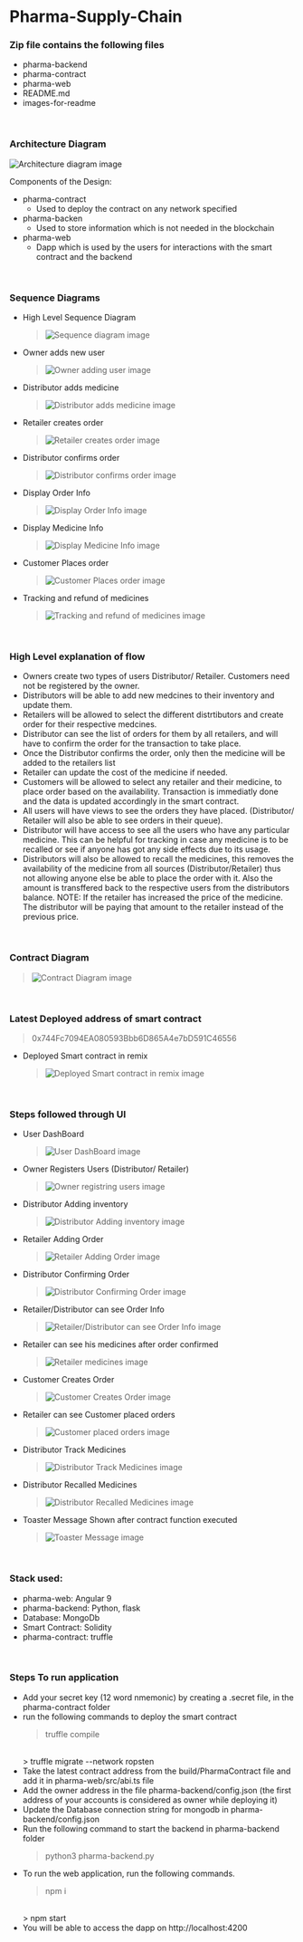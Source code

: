 # Pharma-Supply-Chain

### Zip file contains the following files
- pharma-backend
- pharma-contract
- pharma-web
- README.md
- images-for-readme

<br />

### Architecture Diagram 

![Architecture diagram image](./images-for-readme/architecture-diagram.png)

Components of the Design:
* pharma-contract
  * Used to deploy the contract on any network specified
* pharma-backen
  * Used to store information which is not needed in the blockchain
* pharma-web
  * Dapp which is used by the users for interactions with the smart contract and the backend 

<br />

### Sequence Diagrams

* High Level Sequence Diagram
    > ![Sequence diagram image](./images-for-readme/owner-add-new-user.png)

* Owner adds new user
    > ![Owner adding user image](./images-for-readme/owner-add-new-user.png)

* Distributor adds medicine
    > ![Distributor adds medicine image](./images-for-readme/distributor-add-medicine.png)

* Retailer creates order
    > ![Retailer creates order image](./images-for-readme/create-retailer-order.png)

* Distributor confirms order
    > ![Distributor confirms order image](./images-for-readme/distributor-confirms-order.png)

* Display Order Info
    > ![Display Order Info image](./images-for-readme/order-info-display.png)

* Display Medicine Info
    > ![Display Medicine Info image](./images-for-readme/medicine-info-display.png)

* Customer Places order
    > ![Customer Places order image](./images-for-readme/customer-create-order.png)

* Tracking and refund of medicines
    > ![Tracking and refund of medicines image](./images-for-readme/tracking-refund-users.png)

<br />

### High Level explanation of flow

* Owners create two types of users Distributor/ Retailer. Customers need not be registered by the owner.
* Distributors will be able to add new medcines to their inventory and update them.
* Retailers will be allowed to select the different distrtibutors and create order for their respective medcines.
* Distributor can see the list of orders for them by all retailers, and will have to confirm the order for the transaction to take place.
* Once the Distributor confirms the order, only then the medicine will be added to the retailers list
* Retailer can update the cost of the medicine if needed.
* Customers will be allowed to select any retailer and their medicine, to place order based on the availability. Transaction is immediatly done and the data is updated accordingly in the smart contract.
* All users will have views to see the orders they have placed. (Distributor/ Retailer will also be able to see orders in their queue).
* Distributor will have access to see all the users who have any particular medicine. This can be helpful for tracking in case any medicine is to be recalled or see if anyone has got any side effects due to its usage.
* Distributors will also be allowed to recall the medicines, this removes the availability of the medicine from all sources (Distributor/Retailer) thus not allowing anyone else be able to place the order with it. Also the amount is transffered back to the respective users from the distributors balance. NOTE: If the retailer has increased the price of the medicine. The distributor will be paying that amount to the retailer instead of the previous price.

<br />

### Contract Diagram

   > ![Contract Diagram image](./images-for-readme/contract-diagram.png)

<br />

### Latest Deployed address of smart contract
> 0x744Fc7094EA080593Bbb6D865A4e7bD591C46556

* Deployed Smart contract in remix
   > ![Deployed Smart contract in remix image](./images-for-readme/deployed-smart-contract-in-remix.png)

<br />

### Steps followed through UI

* User DashBoard
   > ![User DashBoard image](./images-for-readme/user-dashboard-ui.png)

* Owner Registers Users (Distributor/ Retailer)
   > ![Owner registring users image](./images-for-readme/owner-registring-user-ui.png)

* Distributor Adding inventory
   > ![Distributor Adding inventory image](./images-for-readme/distributor-adding-inventory-ui.png)

* Retailer Adding Order
   > ![Retailer Adding Order image](./images-for-readme/retailer-create-order-ui.png)

* Distributor Confirming Order
   > ![Distributor Confirming Order image](./images-for-readme/distributor-confirm-order-ui.png)

* Retailer/Distributor can see Order Info
   > ![Retailer/Distributor can see Order Info image](./images-for-readme/order-info-ui.png)

* Retailer can see his medicines after order confirmed
   > ![Retailer medicines image](./images-for-readme/retailer-medicines-ui.png)

* Customer Creates Order
   > ![Customer Creates Order image](./images-for-readme/customer-creates-order-ui.png)

* Retailer can see Customer placed orders
   > ![Customer placed orders image](./images-for-readme/retailer-view-customer-placed-order-ui.png)

* Distributor Track Medicines
   > ![Distributor Track Medicines image](./images-for-readme/distributor-track-medicine-ui.png)

* Distributor Recalled Medicines
   > ![Distributor Recalled Medicines image](./images-for-readme/recalled-medicine-ui.png)

* Toaster Message Shown after contract function executed
   > ![Toaster Message image](./images-for-readme/toaster-confirmation-ui.png)

<br />

### Stack used:
- pharma-web: Angular 9
- pharma-backend: Python, flask
- Database: MongoDb
- Smart Contract: Solidity
- pharma-contract: truffle

<br />

### Steps To run application

* Add your secret key (12 word nmemonic) by creating a .secret file, in the pharma-contract folder
* run the following commands to deploy the smart contract
    > truffle compile
    <br />
    > truffle migrate --network ropsten
* Take the latest contract address from the build/PharmaContract file and add it in pharma-web/src/abi.ts file
* Add the owner address in the file pharma-backend/config.json (the first address of your accounts is considered as owner while deploying it)
* Update the Database connection string for mongodb in pharma-backend/config.json
* Run the following command to start the backend in pharma-backend folder
    > python3 pharma-backend.py
* To run the web application, run the following commands.
    > npm i
    <br />
    > npm start
* You will be able to access the dapp on http://localhost:4200
